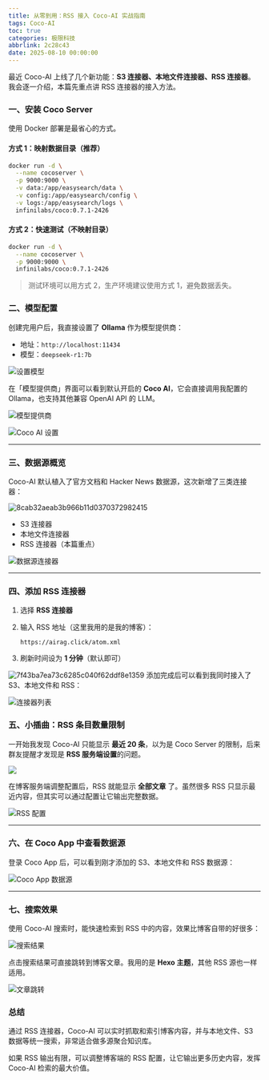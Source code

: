 ```yaml
---
title: 从零到用：RSS 接入 Coco-AI 实战指南
tags: Coco-AI
toc: true
categories: 极限科技
abbrlink: 2c28c43
date: 2025-08-10 00:00:00
---
```


最近 Coco-AI 上线了几个新功能：**S3 连接器、本地文件连接器、RSS 连接器**。我会逐一介绍，本篇先重点讲 RSS 连接器的接入方法。

### 一、安装 Coco Server

使用 Docker 部署是最省心的方式。

#### 方式 1：映射数据目录（推荐）

```bash
docker run -d \
  --name cocoserver \
  -p 9000:9000 \
  -v data:/app/easysearch/data \
  -v config:/app/easysearch/config \
  -v logs:/app/easysearch/logs \
  infinilabs/coco:0.7.1-2426
```

<!-- more -->

#### 方式 2：快速测试（不映射目录）

```bash
docker run -d \
  --name cocoserver \
  -p 9000:9000 \
  infinilabs/coco:0.7.1-2426
```

> 测试环境可以用方式 2，生产环境建议使用方式 1，避免数据丢失。

### 二、模型配置

创建完用户后，我直接设置了 **Ollama** 作为模型提供商：

- 地址：`http://localhost:11434`
- 模型：`deepseek-r1:7b`

![设置模型](https://raw.githubusercontent.com/cloudsmithy/picgo-imh/master/35d9bf40d93482edcfd1cac26bd0f557.png)

在「模型提供商」界面可以看到默认开启的 **Coco AI**，它会直接调用我配置的 Ollama，也支持其他兼容 OpenAI API 的 LLM。

![模型提供商](https://raw.githubusercontent.com/cloudsmithy/picgo-imh/master/b84c85218a471729a646fc47bc899838.png)

![Coco AI 设置](https://raw.githubusercontent.com/cloudsmithy/picgo-imh/master/b86711e540165b68ad9f77f5c9f7e4c7.png)

---

### 三、数据源概览

Coco-AI 默认植入了官方文档和 Hacker News 数据源，这次新增了三类连接器：

![8cab32aeab3b966b11d0370372982415](https://raw.githubusercontent.com/cloudsmithy/picgo-imh/master/8cab32aeab3b966b11d0370372982415.png)

- S3 连接器
- 本地文件连接器
- RSS 连接器（本篇重点）

![数据源连接器](https://raw.githubusercontent.com/cloudsmithy/picgo-imh/master/45419dc868e753402576504aedb4be6f.png)

---

### 四、添加 RSS 连接器

1. 选择 **RSS 连接器**
2. 输入 RSS 地址（这里我用的是我的博客）：

   ```
   https://airag.click/atom.xml
   ```

3. 刷新时间设为 **1 分钟**（默认即可）

![7f43ba7ea73c6285c040f62ddf8e1359](https://raw.githubusercontent.com/cloudsmithy/picgo-imh/master/7f43ba7ea73c6285c040f62ddf8e1359.png)
添加完成后可以看到我同时接入了 S3、本地文件和 RSS：

![连接器列表](https://raw.githubusercontent.com/cloudsmithy/picgo-imh/master/1d685c561ee0ea233fcf8f92846d5c99.png)

### 五、小插曲：RSS 条目数量限制

一开始我发现 Coco-AI 只能显示 **最近 20 条**，以为是 Coco Server 的限制，后来群友提醒才发现是 **RSS 服务端设置**的问题。

![](https://raw.githubusercontent.com/cloudsmithy/picgo-imh/master/image-20250810105815147.png)

在博客服务端调整配置后，RSS 就能显示 **全部文章** 了。虽然很多 RSS 只显示最近内容，但其实可以通过配置让它输出完整数据。

![RSS 配置](https://raw.githubusercontent.com/cloudsmithy/picgo-imh/master/0e9471843e2c4a95330c9561a3a79a50.png)

---

### 六、在 Coco App 中查看数据源

登录 Coco App 后，可以看到刚才添加的 S3、本地文件和 RSS 数据源：

![Coco App 数据源](https://raw.githubusercontent.com/cloudsmithy/picgo-imh/master/facdce6af59da887be3227b663e2eae9.png)

---

### 七、搜索效果

使用 Coco-AI 搜索时，能快速检索到 RSS 中的内容，效果比博客自带的好很多：

![搜索结果](https://raw.githubusercontent.com/cloudsmithy/picgo-imh/master/3ce7b0de664342b561aa051a85090b05.png)

点击搜索结果可直接跳转到博客文章。我用的是 **Hexo 主题**，其他 RSS 源也一样适用。

![文章跳转](https://raw.githubusercontent.com/cloudsmithy/picgo-imh/master/image-20250810105446450.png)

### 总结

通过 RSS 连接器，Coco-AI 可以实时抓取和索引博客内容，并与本地文件、S3 数据等统一搜索，非常适合做多源聚合知识库。

如果 RSS 输出有限，可以调整博客端的 RSS 配置，让它输出更多历史内容，发挥 Coco-AI 检索的最大价值。

